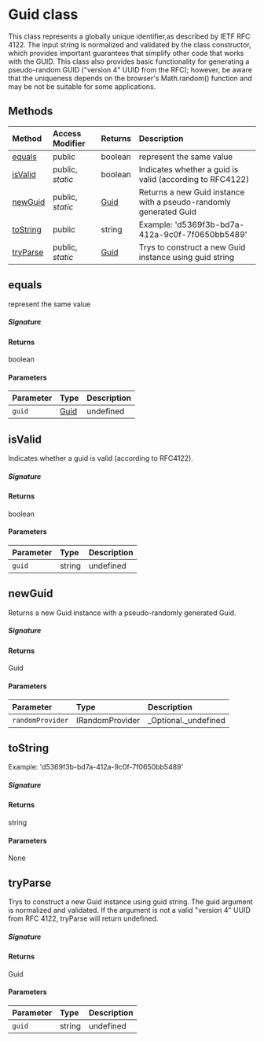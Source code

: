 # Guid class





This class represents a globally unique identifier,as described by 
IETF RFC 4122. The input string is normalized and validated by the class 
constructor, which provides important guarantees that simplify other code 
that works with the GUID. This class also provides basic functionality 
for generating a pseudo-random GUID ("version 4" UUID from the RFC); 
however, be aware that the uniqueness depends on the browser's 
Math.random() function and may be not be suitable for some applications. 







## Methods

| Method	   | Access Modifier | Returns	| Description|
|:-------------|:----|:-------|:-----------|
|[equals](#equals~nhlc9)     | public | boolean | represent the same value |
|[isValid](#isvalid~hbtk9)     | public, _static_ | boolean | Indicates whether a guid is valid (according to RFC4122) |
|[newGuid](#newguid~cede9)     | public, _static_ | [Guid](Guid.md) | Returns a new Guid instance with a pseudo-randomly generated Guid |
|[toString](#tostring~qlki9)     | public | string | Example: 'd5369f3b-bd7a-412a-9c0f-7f0650bb5489' |
|[tryParse](#tryparse~rx2e9)     | public, _static_ | [Guid](Guid.md) | Trys to construct a new Guid instance using guid string |




## equals

represent the same value

##### Signature

#### Returns
boolean

#### Parameters


| Parameter	   | Type    | Description |
|:-------------|:---------------|:------------|
| `guid`    | [Guid](Guid.md) | undefined |


## isValid

Indicates whether a guid is valid (according to RFC4122). 


##### Signature

#### Returns
boolean

#### Parameters


| Parameter	   | Type    | Description |
|:-------------|:---------------|:------------|
| `guid`    | string | undefined |


## newGuid

Returns a new Guid instance with a pseudo-randomly generated Guid. 


##### Signature

#### Returns
Guid

#### Parameters


| Parameter	   | Type    | Description |
|:-------------|:---------------|:------------|
| `randomProvider`    | IRandomProvider | _Optional._undefined |


## toString

Example: 'd5369f3b-bd7a-412a-9c0f-7f0650bb5489'

##### Signature

#### Returns
string

#### Parameters
None


## tryParse

Trys to construct a new Guid instance using guid string. The guid argument 
is normalized and validated. If the argument is not a valid "version 4" UUID from 
RFC 4122, tryParse will return undefined. 


##### Signature

#### Returns
Guid

#### Parameters


| Parameter	   | Type    | Description |
|:-------------|:---------------|:------------|
| `guid`    | string | undefined |


